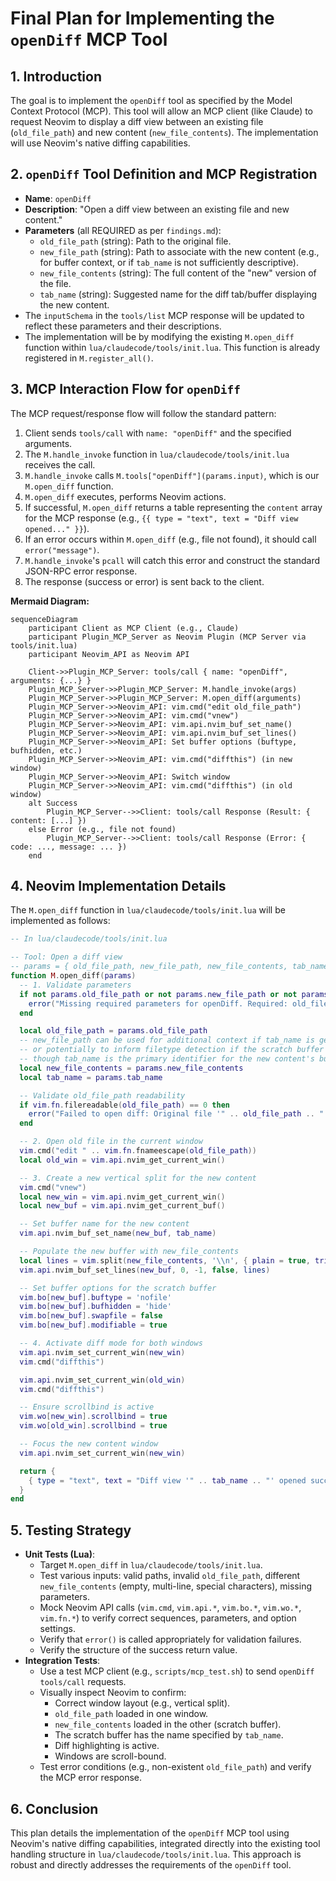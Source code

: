# Final Plan for Implementing the `openDiff` MCP Tool

## 1. Introduction

The goal is to implement the `openDiff` tool as specified by the Model Context Protocol (MCP). This tool will allow an MCP client (like Claude) to request Neovim to display a diff view between an existing file (`old_file_path`) and new content (`new_file_contents`). The implementation will use Neovim's native diffing capabilities.

## 2. `openDiff` Tool Definition and MCP Registration

- **Name**: `openDiff`
- **Description**: "Open a diff view between an existing file and new content."
- **Parameters** (all REQUIRED as per `findings.md`):
  - `old_file_path` (string): Path to the original file.
  - `new_file_path` (string): Path to associate with the new content (e.g., for buffer context, or if `tab_name` is not sufficiently descriptive).
  - `new_file_contents` (string): The full content of the "new" version of the file.
  - `tab_name` (string): Suggested name for the diff tab/buffer displaying the new content.
- The `inputSchema` in the `tools/list` MCP response will be updated to reflect these parameters and their descriptions.
- The implementation will be by modifying the existing `M.open_diff` function within `lua/claudecode/tools/init.lua`. This function is already registered in `M.register_all()`.

## 3. MCP Interaction Flow for `openDiff`

The MCP request/response flow will follow the standard pattern:

1. Client sends `tools/call` with `name: "openDiff"` and the specified arguments.
2. The `M.handle_invoke` function in `lua/claudecode/tools/init.lua` receives the call.
3. `M.handle_invoke` calls `M.tools["openDiff"](params.input)`, which is our `M.open_diff` function.
4. `M.open_diff` executes, performs Neovim actions.
5. If successful, `M.open_diff` returns a table representing the `content` array for the MCP response (e.g., `{{ type = "text", text = "Diff view opened..." }}`).
6. If an error occurs within `M.open_diff` (e.g., file not found), it should call `error("message")`.
7. `M.handle_invoke`'s `pcall` will catch this error and construct the standard JSON-RPC error response.
8. The response (success or error) is sent back to the client.

**Mermaid Diagram:**

```mermaid
sequenceDiagram
    participant Client as MCP Client (e.g., Claude)
    participant Plugin_MCP_Server as Neovim Plugin (MCP Server via tools/init.lua)
    participant Neovim_API as Neovim API

    Client->>Plugin_MCP_Server: tools/call { name: "openDiff", arguments: {...} }
    Plugin_MCP_Server->>Plugin_MCP_Server: M.handle_invoke(args)
    Plugin_MCP_Server->>Plugin_MCP_Server: M.open_diff(arguments)
    Plugin_MCP_Server->>Neovim_API: vim.cmd("edit old_file_path")
    Plugin_MCP_Server->>Neovim_API: vim.cmd("vnew")
    Plugin_MCP_Server->>Neovim_API: vim.api.nvim_buf_set_name()
    Plugin_MCP_Server->>Neovim_API: vim.api.nvim_buf_set_lines()
    Plugin_MCP_Server->>Neovim_API: Set buffer options (buftype, bufhidden, etc.)
    Plugin_MCP_Server->>Neovim_API: vim.cmd("diffthis") (in new window)
    Plugin_MCP_Server->>Neovim_API: Switch window
    Plugin_MCP_Server->>Neovim_API: vim.cmd("diffthis") (in old window)
    alt Success
        Plugin_MCP_Server-->>Client: tools/call Response (Result: { content: [...] })
    else Error (e.g., file not found)
        Plugin_MCP_Server-->>Client: tools/call Response (Error: { code: ..., message: ... })
    end
```

## 4. Neovim Implementation Details

The `M.open_diff` function in `lua/claudecode/tools/init.lua` will be implemented as follows:

```lua
-- In lua/claudecode/tools/init.lua

-- Tool: Open a diff view
-- params = { old_file_path, new_file_path, new_file_contents, tab_name }
function M.open_diff(params)
  -- 1. Validate parameters
  if not params.old_file_path or not params.new_file_path or not params.new_file_contents or not params.tab_name then
    error("Missing required parameters for openDiff. Required: old_file_path, new_file_path, new_file_contents, tab_name.")
  end

  local old_file_path = params.old_file_path
  -- new_file_path can be used for additional context if tab_name is generic,
  -- or potentially to inform filetype detection if the scratch buffer needs it,
  -- though tab_name is the primary identifier for the new content's buffer.
  local new_file_contents = params.new_file_contents
  local tab_name = params.tab_name

  -- Validate old_file_path readability
  if vim.fn.filereadable(old_file_path) == 0 then
    error("Failed to open diff: Original file '" .. old_file_path .. "' not found or not readable.")
  end

  -- 2. Open old file in the current window
  vim.cmd("edit " .. vim.fn.fnameescape(old_file_path))
  local old_win = vim.api.nvim_get_current_win()

  -- 3. Create a new vertical split for the new content
  vim.cmd("vnew")
  local new_win = vim.api.nvim_get_current_win()
  local new_buf = vim.api.nvim_get_current_buf()

  -- Set buffer name for the new content
  vim.api.nvim_buf_set_name(new_buf, tab_name)

  -- Populate the new buffer with new_file_contents
  local lines = vim.split(new_file_contents, '\\n', { plain = true, trimempty = false })
  vim.api.nvim_buf_set_lines(new_buf, 0, -1, false, lines)

  -- Set buffer options for the scratch buffer
  vim.bo[new_buf].buftype = 'nofile'
  vim.bo[new_buf].bufhidden = 'hide'
  vim.bo[new_buf].swapfile = false
  vim.bo[new_buf].modifiable = true

  -- 4. Activate diff mode for both windows
  vim.api.nvim_set_current_win(new_win)
  vim.cmd("diffthis")

  vim.api.nvim_set_current_win(old_win)
  vim.cmd("diffthis")

  -- Ensure scrollbind is active
  vim.wo[new_win].scrollbind = true
  vim.wo[old_win].scrollbind = true

  -- Focus the new content window
  vim.api.nvim_set_current_win(new_win)

  return {
    { type = "text", text = "Diff view '" .. tab_name .. "' opened successfully." }
  }
end
```

## 5. Testing Strategy

- **Unit Tests (Lua)**:
  - Target `M.open_diff` in `lua/claudecode/tools/init.lua`.
  - Test various inputs: valid paths, invalid `old_file_path`, different `new_file_contents` (empty, multi-line, special characters), missing parameters.
  - Mock Neovim API calls (`vim.cmd`, `vim.api.*`, `vim.bo.*`, `vim.wo.*`, `vim.fn.*`) to verify correct sequences, parameters, and option settings.
  - Verify that `error()` is called appropriately for validation failures.
  - Verify the structure of the success return value.
- **Integration Tests**:
  - Use a test MCP client (e.g., `scripts/mcp_test.sh`) to send `openDiff` `tools/call` requests.
  - Visually inspect Neovim to confirm:
    - Correct window layout (e.g., vertical split).
    - `old_file_path` loaded in one window.
    - `new_file_contents` loaded in the other (scratch buffer).
    - The scratch buffer has the name specified by `tab_name`.
    - Diff highlighting is active.
    - Windows are scroll-bound.
  - Test error conditions (e.g., non-existent `old_file_path`) and verify the MCP error response.

## 6. Conclusion

This plan details the implementation of the `openDiff` MCP tool using Neovim's native diffing capabilities, integrated directly into the existing tool handling structure in `lua/claudecode/tools/init.lua`. This approach is robust and directly addresses the requirements of the `openDiff` tool.
